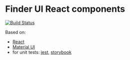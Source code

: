 # Finder UI React components

[![Build Status](https://github.com/xenit-eu/finder-ui/workflows/CI/badge.svg?event=push)](https://github.com/xenit-eu/finder-ui/actions?query=workflow%3ACI+branch%3Amaster)

Based on:

  * [React](https://facebook.github.io/react/)
  * [Material UI](http://www.material-ui.com/)
  * for unit tests: [jest](https://jestjs.io), [storybook](https://storybook.js.org/)
